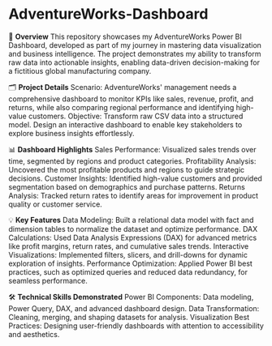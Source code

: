 # AdventureWorks-Dashboard
🚀 **Overview**
This repository showcases my AdventureWorks Power BI Dashboard, developed as part of my journey in mastering data visualization and business intelligence. The project demonstrates my ability to transform raw data into actionable insights, enabling data-driven decision-making for a fictitious global manufacturing company.

🗂️ **Project Details**
Scenario:
AdventureWorks' management needs a comprehensive dashboard to monitor KPIs like sales, revenue, profit, and returns, while also comparing regional performance and identifying high-value customers.
Objective:
Transform raw CSV data into a structured model.
Design an interactive dashboard to enable key stakeholders to explore business insights effortlessly.

📊 **Dashboard Highlights**
Sales Performance:
Visualized sales trends over time, segmented by regions and product categories.
Profitability Analysis:
Uncovered the most profitable products and regions to guide strategic decisions.
Customer Insights:
Identified high-value customers and provided segmentation based on demographics and purchase patterns.
Returns Analysis:
Tracked return rates to identify areas for improvement in product quality or customer service.

💡 **Key Features**
Data Modeling: Built a relational data model with fact and dimension tables to normalize the dataset and optimize performance.
DAX Calculations: Used Data Analysis Expressions (DAX) for advanced metrics like profit margins, return rates, and cumulative sales trends.
Interactive Visualizations: Implemented filters, slicers, and drill-downs for dynamic exploration of insights.
Performance Optimization: Applied Power BI best practices, such as optimized queries and reduced data redundancy, for seamless performance.

🛠️ **Technical Skills Demonstrated**
Power BI Components: Data modeling, Power Query, DAX, and advanced dashboard design.
Data Transformation: Cleaning, merging, and shaping datasets for analysis.
Visualization Best Practices: Designing user-friendly dashboards with attention to accessibility and aesthetics.
